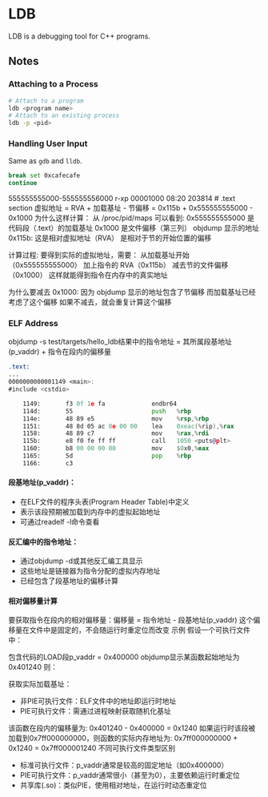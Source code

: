 # LDB

LDB is a debugging tool for C++ programs.

## Notes

### Attaching to a Process

```bash
# Attach to a program
ldb <program name>
# Attach to an existing process
ldb -p <pid>
```

### Handling User Input
Same as `gdb` and `lldb`.

```bash
break set 0xcafecafe
continue
```

   555555555000-555555556000 r-xp 00001000 08:20 203814    # .text section
虚拟地址 = RVA + 加载基址 - 节偏移
= 0x115b + 0x555555555000 - 0x1000
为什么这样计算：
从 /proc/pid/maps 可以看到:
0x555555555000 是代码段（.text）的加载基址
0x1000 是文件偏移（第三列）
objdump 显示的地址 0x115b:
这是相对虚拟地址（RVA）
是相对于节的开始位置的偏移

计算过程:
要得到实际的虚拟地址，需要：
从加载基址开始（0x555555555000）
加上指令的 RVA（0x115b）
减去节的文件偏移（0x1000）
这样就能得到指令在内存中的真实地址

为什么要减去 0x1000:
因为 objdump 显示的地址包含了节偏移
而加载基址已经考虑了这个偏移
如果不减去，就会重复计算这个偏移


### ELF Address

objdump -s test/targets/hello_ldb结果中的指令地址 = 其所属段基地址(p_vaddr) + 指令在段内的偏移量

```asm
.text:
...
0000000000001149 <main>:
#include <cstdio>

    1149:       f3 0f 1e fa             endbr64
    114d:       55                      push   %rbp
    114e:       48 89 e5                mov    %rsp,%rbp
    1151:       48 8d 05 ac 0e 00 00    lea    0xeac(%rip),%rax        # 2004 <_IO_stdin_used+0x4>
    1158:       48 89 c7                mov    %rax,%rdi
    115b:       e8 f0 fe ff ff          call   1050 <puts@plt>
    1160:       b8 00 00 00 00          mov    $0x0,%eax
    1165:       5d                      pop    %rbp
    1166:       c3  
```

#### 段基地址(p_vaddr)：

- 在ELF文件的程序头表(Program Header Table)中定义
- 表示该段预期被加载到内存中的虚拟起始地址
- 可通过readelf -l命令查看
#### 反汇编中的指令地址：

- 通过objdump -d或其他反汇编工具显示
- 这些地址是链接器为指令分配的虚拟内存地址
- 已经包含了段基地址的偏移计算

#### 相对偏移量计算

要获取指令在段内的相对偏移量：偏移量 = 指令地址 - 段基地址(p_vaddr)
这个偏移量在文件中是固定的，不会随运行时重定位而改变
示例
假设一个可执行文件中：

包含代码的LOAD段p_vaddr = 0x400000
objdump显示某函数起始地址为0x401240
则：

获取实际加载基址：
- 非PIE可执行文件：ELF文件中的地址即运行时地址
- PIE可执行文件：需通过进程映射获取随机化基址

该函数在段内的偏移量为: 0x401240 - 0x400000 = 0x1240
如果运行时该段被加载到0x7ff000000000，则函数的实际内存地址为: 0x7ff000000000 + 0x1240 = 0x7ff000001240
不同可执行文件类型区别
- 标准可执行文件：p_vaddr通常是较高的固定地址（如0x400000）
- PIE可执行文件：p_vaddr通常很小（甚至为0），主要依赖运行时重定位
- 共享库(.so)：类似PIE，使用相对地址，在运行时动态重定位